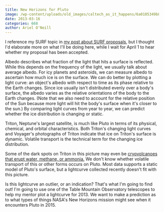```yaml
---
title: New Horizons for Pluto
image: /wp-content/uploads/old_images/caltech_as_it_happens/6a0105349b8251970b017d41b2ec97970c.jpg
date: 2013-03-16
categories: 668
author: Ariel O'Neill
---
```



I reference my SURF topic in [my post about SURF proposals](https://caltech.typepad.com/caltech_as_it_happens/2013/02/final-surfing-but-not-like-the-beach-boys.html), but I thought I'd elaborate more on what I'll be doing here, while I wait for April 1 to hear whether my proposal has been accepted.

Albedo describes what fraction of the light that hits a surface is reflected. While this depends on the frequency of the light, we usually talk about average albedo. For icy planets and asteroids, we can measure albedo to ascertain how much ice is on the surface. We can do better by plotting a light curve: an object's albedo with respect to time as its phase relative to the Earth changes. Since ice usually isn't distributed evenly over a body's surface, the albedo varies as the relative orientations of the body to the Earth changes. (Note that we also need to account for the relative position of the Sun because more light will hit the body's surface when it's closer to the sun.) By comparing light curves from year to year, we can predict whether the ice distribution is changing or static.

Triton, Neptune's largest satellite, is much like Pluto in terms of its physical, chemical, and orbital characteristics. Both Triton's changing light curves and Voyager's photographs of Triton indicate that ice on Triton's surface is dynamic. Volatile transport is the technical term for the changing ice distribution.

Some of the dark spots on Triton in this picture may even be [cryovolcanoes that erupt water, methane, or ammonia.](https://en.wikipedia.org/wiki/Cryovolcano) We don't know whether volatile transport of this or other forms occurs on Pluto. Most data supports a static model of Pluto's surface, but a lightcurve collected recently doesn't fit with this picture.

Is this lightcurve an outlier, or an indication? That's what I'm going to find out! I'm going to use one of the Table Mountain Observatory telescopes to help my mentor plot a lightcurve for 2013. We want to make a prediction as to what types of things NASA's New Horizons mission might see when it encounters Pluto in 2015.

